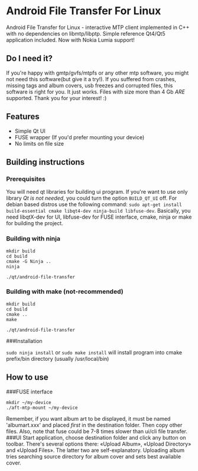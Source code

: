 # Android File Transfer For Linux
Android File Transfer for Linux - interactive MTP client implemented in C++ with no dependencies on libmtp/libptp. Simple reference Qt4/Qt5 application included. Now with Nokia Lumia support!

## Do I need it?
If you're happy with gmtp/gvfs/mtpfs or any other mtp software, you might not need this software(but give it a try!). If you suffered from crashes, missing tags and album covers, usb freezes and corrupted files, this software is right for you. It just works. Files with size more than 4 Gb *ARE* supported. Thank you for your interest! :)

## Features
* Simple Qt UI
* FUSE wrapper (If you'd prefer mounting your device)
* No limits on file size

## Building instructions
### Prerequisites
You will need qt libraries for building ui program. If you're want to use only library *Qt is not needed*, you could turn the option ```BUILD_QT_UI``` off.
For debian based distros use the following command: `sudo apt-get install build-essential cmake libqt4-dev ninja-build libfuse-dev`. Basically, you need libqtX-dev for UI, libfuse-dev for FUSE interface, cmake, ninja or make for building the project.

### Building with ninja
```
mkdir build
cd build
cmake -G Ninja ..
ninja

./qt/android-file-transfer
```

### Building with make (not-recommended)
```
mkdir build
cd build
cmake ..
make

./qt/android-file-transfer
```

###Installation

`sudo ninja install` or `sudo make install` will install program into cmake prefix/bin directory (usually /usr/local/bin)


## How to use
###FUSE interface
```
mkdir ~/my-device
./aft-mtp-mount ~/my-device
```
Remember, if you want album art to be displayed, it must be named 'albumart.xxx' and placed *first* in the destination folder. Then copy other files.
Also, note that fuse could be 7-8 times slower than ui/cli file transfer.
###UI
Start application, choose destination folder and click any button on toolbar. There's several options there: «Upload Album», «Upload Directory» and «Upload Files». The latter two are self-explanatory. Uploading album tries searching source directory for album cover and sets best available cover.
